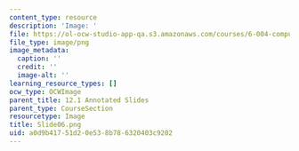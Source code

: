 ```yaml
---
content_type: resource
description: 'Image: '
file: https://ol-ocw-studio-app-qa.s3.amazonaws.com/courses/6-004-computation-structures-spring-2017/a0d9b41751d20e538b786320403c9202_Slide06.png
file_type: image/png
image_metadata:
  caption: ''
  credit: ''
  image-alt: ''
learning_resource_types: []
ocw_type: OCWImage
parent_title: 12.1 Annotated Slides
parent_type: CourseSection
resourcetype: Image
title: Slide06.png
uid: a0d9b417-51d2-0e53-8b78-6320403c9202
---
```

